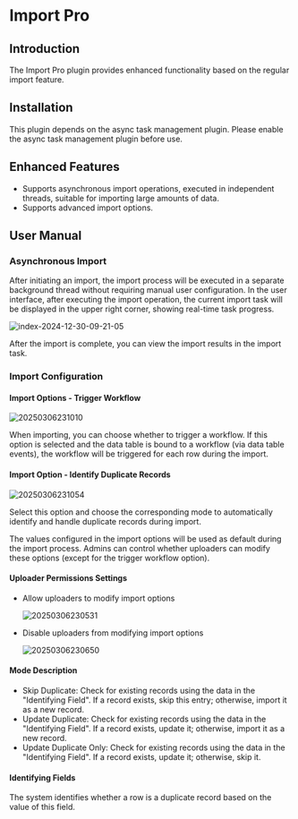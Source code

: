 # Import Pro

<PluginInfo commercial="true" name="action-import-pro"></PluginInfo>

## Introduction

The Import Pro plugin provides enhanced functionality based on the regular import feature.

## Installation

This plugin depends on the async task management plugin. Please enable the async task management plugin before use.

## Enhanced Features

- Supports asynchronous import operations, executed in independent threads, suitable for importing large amounts of data.
- Supports advanced import options.

## User Manual

### Asynchronous Import

After initiating an import, the import process will be executed in a separate background thread without requiring manual user configuration. In the user interface, after executing the import operation, the current import task will be displayed in the upper right corner, showing real-time task progress.

![index-2024-12-30-09-21-05](https://static-docs.nocobase.com/index-2024-12-30-09-21-05.png)

After the import is complete, you can view the import results in the import task.

### Import Configuration

#### Import Options - Trigger Workflow

![20250306231010](https://static-docs.nocobase.com/20250306231010.png)

When importing, you can choose whether to trigger a workflow. If this option is selected and the data table is bound to a workflow (via data table events), the workflow will be triggered for each row during the import.

#### Import Option - Identify Duplicate Records

![20250306231054](https://static-docs.nocobase.com/20250306231054.png)

Select this option and choose the corresponding mode to automatically identify and handle duplicate records during import.

The values configured in the import options will be used as default during the import process. Admins can control whether uploaders can modify these options (except for the trigger workflow option).

#### Uploader Permissions Settings

- Allow uploaders to modify import options

  ![20250306230531](https://static-docs.nocobase.com/20250306230531.png)

- Disable uploaders from modifying import options

  ![20250306230650](https://static-docs.nocobase.com/20250306230650.png)

#### Mode Description

- Skip Duplicate: Check for existing records using the data in the "Identifying Field". If a record exists, skip this entry; otherwise, import it as a new record.
- Update Duplicate: Check for existing records using the data in the "Identifying Field". If a record exists, update it; otherwise, import it as a new record.
- Update Duplicate Only: Check for existing records using the data in the "Identifying Field". If a record exists, update it; otherwise, skip it.

#### Identifying Fields

The system identifies whether a row is a duplicate record based on the value of this field.
